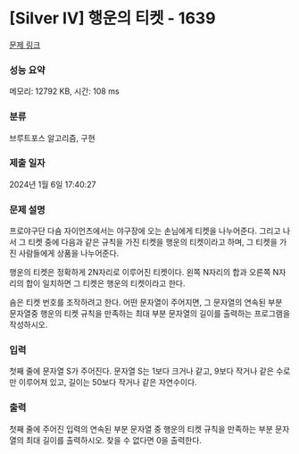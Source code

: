# [Silver IV] 행운의 티켓 - 1639 

[문제 링크](https://www.acmicpc.net/problem/1639) 

### 성능 요약

메모리: 12792 KB, 시간: 108 ms

### 분류

브루트포스 알고리즘, 구현

### 제출 일자

2024년 1월 6일 17:40:27

### 문제 설명

<p>프로야구단 다숌 자이언츠에서는 야구장에 오는 손님에게 티켓을 나누어준다. 그리고 나서 그 티켓 중에 다음과 같은 규칙을 가진 티켓을 행운의 티켓이라고 하며, 그 티켓을 가진 사람들에게 상품을 나누어준다.</p>

<p>행운의 티켓은 정확하게 2N자리로 이루어진 티켓이다. 왼쪽 N자리의 합과 오른쪽 N자리의 합이 일치하면 그 티켓은 행운의 티켓이라고 한다.</p>

<p>숌은 티켓 번호를 조작하려고 한다. 어떤 문자열이 주어지면, 그 문자열의 연속된 부분 문자열중 행운의 티켓 규칙을 만족하는 최대 부분 문자열의 길이를 출력하는 프로그램을 작성하시오. </p>

### 입력 

 <p>첫째 줄에 문자열 S가 주어진다. 문자열 S는 1보다 크거나 같고, 9보다 작거나 같은 수로만 이루어져 있고, 길이는 50보다 작거나 같은 자연수이다.</p>

### 출력 

 <p>첫째 줄에 주어진 입력의 연속된 부분 문자열 중 행운의 티켓 규칙을 만족하는 부분 문자열의 최대 길이를 출력하시오. 찾을 수 없다면 0을 출력한다.</p>

